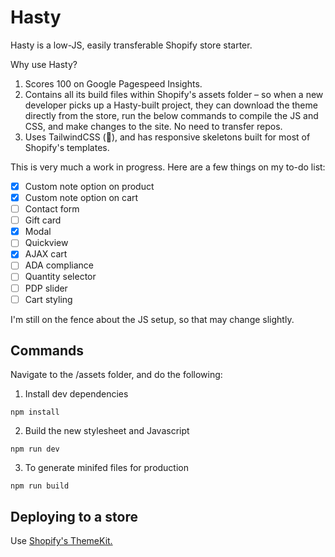 # Hasty

Hasty is a low-JS, easily transferable Shopify store starter.

Why use Hasty?

1. Scores 100 on Google Pagespeed Insights.
2. Contains all its build files within Shopify's assets folder – so when a new developer picks up a Hasty-built project, they can download the theme directly from the store, run the below commands to compile the JS and CSS, and make changes to the site. No need to transfer repos.
3. Uses TailwindCSS (:raised_hands:), and has responsive skeletons built for most of Shopify's templates.

This is very much a work in progress. Here are a few things on my to-do list:

- [x] Custom note option on product
- [x] Custom note option on cart
- [ ] Contact form
- [ ] Gift card
- [x] Modal
- [ ] Quickview
- [x] AJAX cart
- [ ] ADA compliance
- [ ] Quantity selector
- [ ] PDP slider
- [ ] Cart styling

I'm still on the fence about the JS setup, so that may change slightly.

## Commands

Navigate to the /assets folder, and do the following:

1. Install dev dependencies
```
npm install
```

2. Build the new stylesheet and Javascript
```
npm run dev
```

3. To generate minifed files for production
```
npm run build 
```

## Deploying to a store

Use [Shopify's ThemeKit.](https://shopify.github.io/themekit/)
